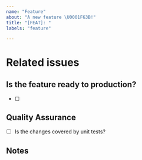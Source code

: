 ```yaml
---
name: "Feature"
about: "A new feature \U0001F63B!"
title: "[FEAT]: "
labels: "feature"

---
```


# Related issues
<!-- Closes | Fixes #Issue -->

<!-- Brief feature description -->

## Is the feature ready to production?
- [ ] 

## Quality Assurance
- [ ] Is the changes covered by unit tests?

## Notes
<!-- Write here some comments you might want to share -->
